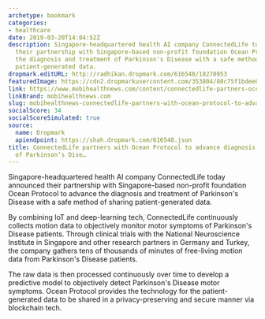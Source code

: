```yaml
---
archetype: bookmark
categories:
- healthcare
date: 2019-03-20T14:04:52Z
description: Singapore-headquartered health AI company ConnectedLife today announced
  their partnership with Singapore-based non-profit foundation Ocean Protocol to advance
  the diagnosis and treatment of Parkinson's Disease with a safe method of sharing
  patient-generated data.
dropmark.editURL: http://radhikan.dropmark.com/616548/18270953
featuredImage: https://cdn2.dropmarkusercontent.com/353804/80c75f1bdee0f9dc0646a082ee96fa47552dd396ecf8bf423f66623f58307f76/thumbnail/OceanProtocolFounderTrentMcConaghy_Mobi.jpg?Expires=1557430062&Signature=hXHOUn6ko4ikvY18sGloC6aYZ9Dd2ammIp8TQycxYtmPYnUP9Go51HKheFBRH1wgzuREFRCtbCJNMPSNUbLikffePWzP0kEv1cneGcNJWxY3n8R~UKog0VDeRcBOM27C5KzfLLGuOLX8z164Y8RAtPX-wKvl9Kz4DR6Pj~Qnp-vZ32IfnR69YzBQYlktZk1fqQnRaYm0RdUoyr9pDr1A6UCqGc83DFNCZj9EdLUC1xnOLuyUXIj83wx7bTTQmvud-Snqcz3yOKqUfwXAnc8eSqgIzTAM6BfKKqnpOiAlV2IDpMZH5Jlvb4ZMGMQOGdCoJmG~FM9OWdUEgxH8bzay3A__&Key-Pair-Id=APKAITQYWVEN757ZA4KQ
link: https://www.mobihealthnews.com/content/connectedlife-partners-ocean-protocol-advance-diagnosis-and-treatment-parkinson%E2%80%99s-disease
linkBrand: mobihealthnews.com
slug: mobihealthnews-connectedlife-partners-with-ocean-protocol-to-advance-diagnosis-and-treatment-of-parkinson-s-dise
socialScore: 34
socialScoreSimulated: true
source:
  name: Dropmark
  apiendpoint: https://shah.dropmark.com/616548.json
title: ConnectedLife partners with Ocean Protocol to advance diagnosis and treatment
  of Parkinson’s Dise…
---
```

Singapore-headquartered health AI company ConnectedLife today announced their partnership with Singapore-based non-profit foundation Ocean Protocol to advance the diagnosis and treatment of Parkinson's Disease with a safe method of sharing patient-generated data.

By combining IoT and deep-learning tech, ConnectedLife continuously collects motion data to objectively monitor motor symptoms of Parkinson's Disease patients. Through clinical trials with the National Neuroscience Institute in Singapore and other research partners in Germany and Turkey, the company gathers tens of thousands of minutes of free-living motion data from Parkinson's Disease patients.

The raw data is then processed continuously over time to develop a predictive model to objectively detect Parkinson's Disease motor symptoms. Ocean Protocol provides the technology for the patient-generated data to be shared in a privacy-preserving and secure manner via blockchain tech.

